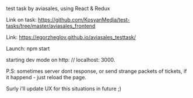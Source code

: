 test task by aviasales, using React & Redux

Link on task: https://github.com/KosyanMedia/test-tasks/tree/master/aviasales_frontend

Link: https://egorzheglov.github.io/aviasales_testtask/

Launch:
npm start

starting dev mode on http: // localhost: 3000. 

P.S: sometimes server dont response, or send strange packets of tickets, if it happend - just reload the page. 

Surly i'll update UX for this situations in future ;)

